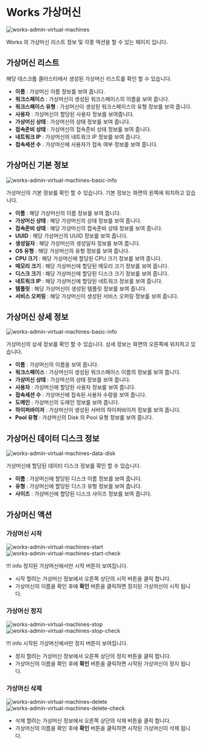 # Works 가상머신

![works-admin-virtual-machines](../../assets/images/works-admin-virtual-machines.png)

Works 의 가상머신 리스트 정보 및 각종 액션을 할 수 있는 페이지 입니다.

## 가상머신 리스트

해당 데스크톱 클러스터에서 생성된 가상머신 리스트를 확인 할 수 있습니다.
- **이름** : 가상머신 이름 정보를 보여 줍니다.  
- **워크스페이스** : 가상머신이 생성된 워크스페이스의 이름을 보여 줍니다.  
- **워크스페이스 유형** : 가상머신이 생성된 워크스페이스의 유형 정보를 보여 줍니다.  
- **사용자** : 가상머신이 할당된 사용자 정보를 보여줍니다.
- **가상머신 상태** : 가상머신의 상태 정보를 보여 줍니다.
- **접속준비 상태** : 가상머신의 접속준비 상태 정보를 보여 줍니다.
- **네트워크 IP** : 가상머신의 네트워크 IP 정보를 보여 줍니다.
- **접속세션 수** : 가상머신에 사용자가 접속 여부 정보를 보여 줍니다.

## 가상머신 기본 정보

![works-admin-virtual-machines-basic-info](../../assets/images/works-admin-virtual-machines-basic-info.png)

가상머신의 기본 정보를 확인 할 수 있습니다. 기본 정보는 화면의 왼쪽에 위치하고 있습니다.  

- **이름** : 해당 가상머신의 이름 정보를 보여 줍니다.  
- **가상머신 상태** : 해당 가상머신의 상태 정보를 보여 줍니다.  
- **접속준비 상태** : 해당 가상머신의 접속준비 상태 정보를 보여 줍니다.  
- **UUID** : 해당 가상머신의 UUID 정보를 보여 줍니다.  
- **생성일자** : 해당 가상머신의 생성일자 정보를 보여 줍니다.  
- **OS 유형** : 해당 가상머신의 유형 정보를 보여 줍니다.  
- **CPU 크기** : 해당 가상머신에 할당된 CPU 크기 정보를 보여 줍니다.  
- **메모리 크기** : 해당 가상머신에 할당된 메모리 크기 정보를 보여 줍니다.  
- **디스크 크기** : 해당 가상머신에 할당된 디스크 크기 정보를 보여 줍니다.  
- **네트워크 IP** : 해당 가상머신에 할당된 네트워크 정보를 보여 줍니다.  
- **템플릿** : 해당 가상머신이 생성된 템플릿 정보를 보여 줍니다.  
- **서비스 오퍼링** : 해당 가상머신이 생성된 서비스 오퍼링 정보를 보여 줍니다.  

## 가상머신 상세 정보

![works-admin-virtual-machines-basic-info](../../assets/images/works-admin-virtual-machines-basic-info.png)

가상머신의 상세 정보를 확인 할 수 있습니다. 상세 정보는 화면의 오른쪽에 위치하고 있습니다.

- **이름** : 가상머신의 이름을 보여 줍니다.
- **워크스페이스** : 가상머신이 생성된 워크스페이스 이름의 정보를 보여 줍니다.
- **가상머신 상태** : 가상머신의 상태 정보를 보여 줍니다.
- **사용자** : 가상머신에 할당된 사용자 정보를 보여 줍니다.
- **접속세션 수** : 가상머신에 접속된 사용자 수량을 보여 줍니다.
- **도메인** : 가상머신의 도메인 정보를 보여 줍니다.
- **하이퍼바이저** : 가상머신이 생성된 서버의 하이퍼바이저 정보를 보여 줍니다.
- **Pool 유형** : 가상머신의 Disk 의 Pool 유형 정보를 보여 줍니다.

## 가상머신 데이터 디스크 정보

![works-admin-virtual-machines-data-disk](../../assets/images/works-admin-virtual-machines-data-disk.png)

가상머신에 할당된 데이터 디스크 정보를 확인 할 수 있습니다.

- **이름** : 가상머신에 할당된 디스크 이름 정보를 보여 줍니다.
- **유형** : 가상머신에 할당된 디스크 유형 정보를 보여 줍니다.
- **사이즈** : 가상머신에 할당된 디스크 사이즈 정보를 보여 줍니다.

## 가상머신 액션

### 가상머신 시작

![works-admin-virtual-machines-start](../../assets/images/works-admin-virtual-machines-start.png)
![works-admin-virtual-machines-start-check](../../assets/images/works-admin-virtual-machines-start-check.png)

!!! info
    정지된 가상머신에서만 시작 버튼이 보여집니다.
- 시작 할려는 가상머신 정보에서 오른쪽 상단의 시작 버튼을 클릭 합니다.
- 가상머신의 이름을 확인 후에 **확인** 버튼을 클릭하면 정지된 가상머신이 시작 됩니다.

### 가상머신 정지

![works-admin-virtual-machines-stop](../../assets/images/works-admin-virtual-machines-stop.png)
![works-admin-virtual-machines-stop-check](../../assets/images/works-admin-virtual-machines-stop-check.png)

!!! info
    시작된 가상머신에서만 정지 버튼이 보여집니다.
- 정지 할려는 가상머신 정보에서 오른쪽 상단의 정지 버튼을 클릭 합니다.
- 가상머신의 이름을 확인 후에 **확인** 버튼을 클릭하면 시작된 가상머신이 정지 됩니다.

### 가상머신 삭제

![works-admin-virtual-machines-delete](../../assets/images/works-admin-virtual-machines-delete.png)
![works-admin-virtual-machines-delete-check](../../assets/images/works-admin-virtual-machines-delete-check.png)

- 삭제 할려는 가상머신 정보에서 오른쪽 상단의 삭제 버튼을 클릭 합니다.
- 가상머신의 이름을 확인 후에 **확인** 버튼을 클릭하면 시작된 가상머신이 삭제 됩니다.